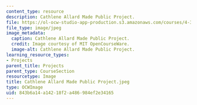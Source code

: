 ```yaml
---
content_type: resource
description: Cathlene Allard Made Public Project.
file: https://ol-ocw-studio-app-production.s3.amazonaws.com/courses/4-301-introduction-to-the-visual-arts-spring-2007/843b6a14a14218f2a486984ef2e34165_CathleneAllardMadePublicProject.jpeg
file_type: image/jpeg
image_metadata:
  caption: Cathlene Allard Made Public Project.
  credit: Image courtesy of MIT OpenCourseWare.
  image-alt: Cathlene Allard Made Public Project.
learning_resource_types:
- Projects
parent_title: Projects
parent_type: CourseSection
resourcetype: Image
title: Cathlene Allard Made Public Project.jpeg
type: OCWImage
uid: 843b6a14-a142-18f2-a486-984ef2e34165
---
```

